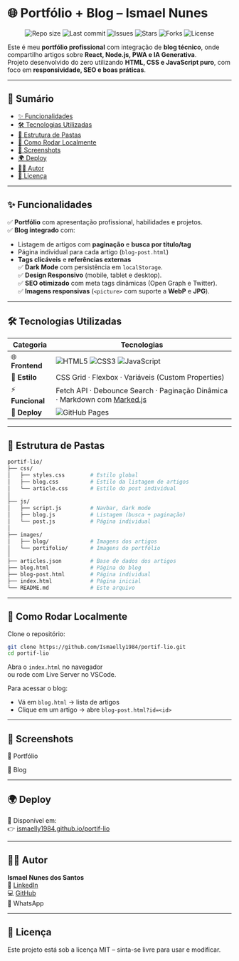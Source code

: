 # 🌐 Portfólio + Blog – Ismael Nunes  

<p align="center">
  <img src="https://img.shields.io/github/repo-size/Ismaelly1984/portif-lio?color=6366f1&style=for-the-badge" alt="Repo size">
  <img src="https://img.shields.io/github/last-commit/Ismaelly1984/portif-lio?color=10b981&style=for-the-badge" alt="Last commit">
  <img src="https://img.shields.io/github/issues/Ismaelly1984/portif-lio?color=f97316&style=for-the-badge" alt="Issues">
  <img src="https://img.shields.io/github/stars/Ismaelly1984/portif-lio?color=8b5cf6&style=for-the-badge" alt="Stars">
  <img src="https://img.shields.io/github/forks/Ismaelly1984/portif-lio?color=3b82f6&style=for-the-badge" alt="Forks">
  <img src="https://img.shields.io/badge/license-MIT-blue.svg?style=for-the-badge" alt="License">
</p>

Este é meu **portfólio profissional** com integração de **blog técnico**, onde compartilho artigos sobre **React, Node.js, PWA e IA Generativa**.  
Projeto desenvolvido do zero utilizando **HTML, CSS e JavaScript puro**, com foco em **responsividade, SEO e boas práticas**.  

---

## 📑 Sumário  

- [✨ Funcionalidades](#-funcionalidades)  
- [🛠️ Tecnologias Utilizadas](#️-tecnologias-utilizadas)  
- [📂 Estrutura de Pastas](#-estrutura-de-pastas)  
- [🚀 Como Rodar Localmente](#-como-rodar-localmente)  
- [📸 Screenshots](#-screenshots)  
- [🌍 Deploy](#-deploy)  
- [👨‍💻 Autor](#-autor)  
- [📜 Licença](#-licença)  

---

## ✨ Funcionalidades  

✅ **Portfólio** com apresentação profissional, habilidades e projetos.  
✅ **Blog integrado** com:  
   - Listagem de artigos com **paginação** e **busca por título/tag**  
   - Página individual para cada artigo (`blog-post.html`)  
   - **Tags clicáveis** e **referências externas**  
✅ **Dark Mode** com persistência em `localStorage`.  
✅ **Design Responsivo** (mobile, tablet e desktop).  
✅ **SEO otimizado** com meta tags dinâmicas (Open Graph e Twitter).  
✅ **Imagens responsivas** (`<picture>` com suporte a **WebP** e **JPG**).  

---

## 🛠️ Tecnologias Utilizadas  

| Categoria        | Tecnologias |
|------------------|-------------|
| 🌐 **Frontend**  | ![HTML5](https://img.shields.io/badge/HTML5-E34F26?style=for-the-badge&logo=html5&logoColor=white) ![CSS3](https://img.shields.io/badge/CSS3-1572B6?style=for-the-badge&logo=css3&logoColor=white) ![JavaScript](https://img.shields.io/badge/JavaScript-323330?style=for-the-badge&logo=javascript&logoColor=F7DF1E) |
| 🎨 **Estilo**    | CSS Grid · Flexbox · Variáveis (Custom Properties) |
| ⚡ **Funcional** | Fetch API · Debounce Search · Paginação Dinâmica · Markdown com [Marked.js](https://marked.js.org/) |
| 🚀 **Deploy**    | ![GitHub Pages](https://img.shields.io/badge/GitHub%20Pages-222222?style=for-the-badge&logo=github&logoColor=white) |

---

## 📂 Estrutura de Pastas  

```bash
portif-lio/
├── css/
│   ├── styles.css        # Estilo global
│   ├── blog.css          # Estilo da listagem de artigos
│   └── article.css       # Estilo do post individual
│
├── js/
│   ├── script.js         # Navbar, dark mode
│   ├── blog.js           # Listagem (busca + paginação)
│   └── post.js           # Página individual
│
├── images/
│   ├── blog/             # Imagens dos artigos
│   └── portifolio/       # Imagens do portfólio
│
├── articles.json         # Base de dados dos artigos
├── blog.html             # Página do blog
├── blog-post.html        # Página individual
├── index.html            # Página inicial
└── README.md             # Este arquivo
```

---

## 🚀 Como Rodar Localmente

Clone o repositório:

```bash
git clone https://github.com/Ismaelly1984/portif-lio.git
cd portif-lio
```

Abra o `index.html` no navegador  
ou rode com Live Server no VSCode.

Para acessar o blog:

- Vá em `blog.html` → lista de artigos
- Clique em um artigo → abre `blog-post.html?id=<id>`

---

## 📸 Screenshots

💼 Portfólio

📝 Blog

---

## 🌍 Deploy

🔗 Disponível em:  
👉 [ismaelly1984.github.io/portif-lio](https://ismaelly1984.github.io/portif-lio)

---

## 👨‍💻 Autor

**Ismael Nunes dos Santos**  
💼 [LinkedIn](https://www.linkedin.com/in/ismael-nunes-dos-santos/)  
💻 [GitHub](https://github.com/Ismaelly1984)  
📱 WhatsApp

---

## 📜 Licença

Este projeto está sob a licença MIT – sinta-se livre para usar e modificar.